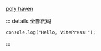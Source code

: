 <script setup>
  import CustomModels from '/components/04-custom-models/CustomModels.vue'
</script>

<CustomModels :model="{name:'barrel',path:'/assets/models/04-custom-models/',fileName:'barrel.glb'}"/>
<CustomModels :model="{name:'campfire',path:'/assets/models/04-custom-models/',fileName:'campfire.glb'}"/>

[poly haven](http://polyhaven.com)

::: details 全部代码

```vue
console.log("Hello, VitePress!");
```

:::
